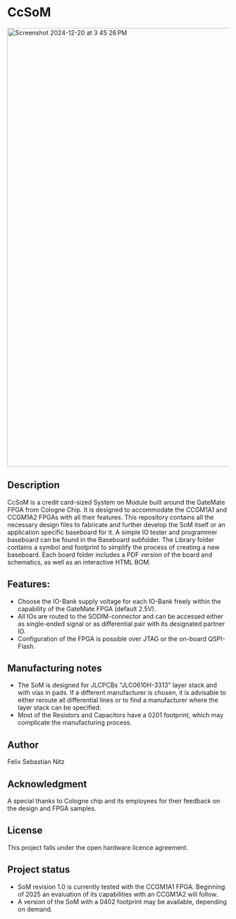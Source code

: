 # CcSoM
<img width="996" alt="Screenshot 2024-12-20 at 3 45 26 PM" src="https://github.com/user-attachments/assets/f41803c0-8ab7-4e95-b333-6015812fb324" />

## Description
CcSoM is a credit card-sized System on Module built around the GateMate FPGA from Cologne Chip. It is designed to accommodate the CCGM1A1 and CCGM1A2 FPGAs with all their features. 
This repository contains all the necessary design files to fabricate and further develop the SoM itself or an application specific baseboard for it. 
A simple IO tester and programmer baseboard can be found in the Baseboard subfolder.
The Library folder contains a symbol and footprint to simplify the process of creating a new baseboard. 
Each board folder includes a PDF version of the board and schematics, as well as an interactive HTML BOM.

## Features: 
  - Choose the IO-Bank supply voltage for each IO-Bank freely within the capability of the GateMate FPGA (default 2.5V).
  - All IOs are routed to the SODIM-connector and can be accessed either as single-ended signal or as differential pair with its designated partner IO.
  - Configuration of the FPGA is possible over JTAG or the on-board QSPI-Flash.

## Manufacturing notes
- The SoM is designed for JLCPCBs "JLC0610H-3313" layer stack and with vias in pads. If a different manufacturer is chosen, it is advisable to either reroute all differential lines or to find a manufacturer where the layer stack can be specified.
- Most of the Resistors and Capacitors have a 0201 footprint, which may complicate the manufacturing process. 

## Author
Felix Sebastian Nitz

## Acknowledgment
A special thanks to Cologne chip and its employees for their feedback on the design and FPGA samples.

## License
This project falls under the open hardware licence agreement.

## Project status
- SoM revision 1.0 is currently tested with the CCGM1A1 FPGA. Beginning of 2025 an evaluation of its capabilities with an CCGM1A2 will follow.
- A version of the SoM with a 0402 footprint may be available, depending on demand.

